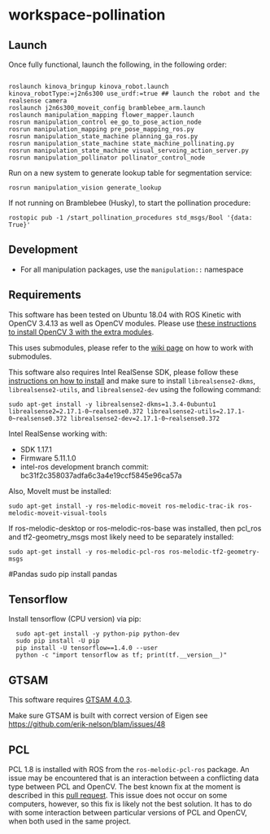 # workspace-pollination

## Launch

Once fully functional, launch the following, in the following order:

```

roslaunch kinova_bringup kinova_robot.launch kinova_robotType:=j2n6s300 use_urdf:=true ## launch the robot and the realsense camera
roslaunch j2n6s300_moveit_config bramblebee_arm.launch
roslaunch manipulation_mapping flower_mapper.launch
rosrun manipulation_control ee_go_to_pose_action_node
rosrun manipulation_mapping pre_pose_mapping_ros.py
rosrun manipulation_state_machine planning_ga_ros.py
rosrun manipulation_state_machine state_machine_pollinating.py
rosrun manipulation_state_machine visual_servoing_action_server.py 
rosrun manipulation_pollinator pollinator_control_node
```

Run on a new system to generate lookup table for segmentation service:

```
rosrun manipulation_vision generate_lookup 
```

If not running on Bramblebee (Husky), to start the pollination procedure:

```
rostopic pub -1 /start_pollination_procedures std_msgs/Bool '{data: True}'
```

## Development
- For all manipulation packages, use the `manipulation::` namespace

## Requirements

This software has been tested on Ubuntu 18.04 with ROS Kinetic with OpenCV 3.4.13 as well as OpenCV modules. Please use [these instructions to install OpenCV 3 with the extra modules](https://github.com/wvu-irl/guides-and-resources/wiki/Core-OpenCV-and-Extra-Modules).

This uses submodules, please refer to the [wiki page](https://github.com/wvu-irl/guides-and-resources/wiki/Git-Submodules) on how to work with submodules.

 This software also requires Intel RealSense SDK, please follow these [instructions on how to install](https://github.com/IntelRealSense/librealsense/blob/master/doc/distribution_linux.md) and make sure to install `librealsense2-dkms`, `librealsense2-utils`, and `librealsense2-dev` using the following command:

```
sudo apt-get install -y librealsense2-dkms=1.3.4-0ubuntu1 librealsense2=2.17.1-0~realsense0.372 librealsense2-utils=2.17.1-0~realsense0.372 librealsense2-dev=2.17.1-0~realsense0.372
```

Intel RealSense working with:
* SDK 1.17.1
* Firmware 5.11.1.0
* intel-ros development branch commit: bc31f2c358037adfa6c3a4e19ccf5845e96ca57a

Also, MoveIt must be installed:
```
sudo apt-get install -y ros-melodic-moveit ros-melodic-trac-ik ros-melodic-moveit-visual-tools
```
If ros-melodic-desktop or ros-melodic-ros-base was installed, then pcl_ros and tf2-geometry_msgs most likely need to be separately installed:
```
sudo apt-get install -y ros-melodic-pcl-ros ros-melodic-tf2-geometry-msgs
```

#Pandas
sudo pip install pandas

## Tensorflow       
Install tensorflow (CPU version) via pip:

      sudo apt-get install -y python-pip python-dev
      sudo pip install -U pip
      pip install -U tensorflow==1.4.0 --user
      python -c "import tensorflow as tf; print(tf.__version__)"

## GTSAM
This software requires [GTSAM 4.0.3](https://github.com/borglab/gtsam/releases/tag/4.0.3). 

Make sure GTSAM is built with correct version of Eigen see https://github.com/erik-nelson/blam/issues/48

## PCL
PCL 1.8 is installed with ROS from the `ros-melodic-pcl-ros` package. An issue may be encountered that is an interaction between a conflicting data type between PCL and OpenCV. The best known fix at the moment is described in this [pull request](https://github.com/PointCloudLibrary/pcl/pull/4266). This issue does not occur on some computers, however, so this fix is likely not the best solution. It has to do with some interaction between particular versions of PCL and OpenCV, when both used in the same project.
